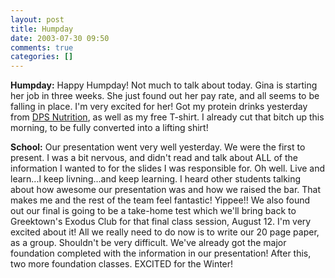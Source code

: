 ```yaml
---
layout: post
title: Humpday
date: 2003-07-30 09:50
comments: true
categories: []
---
```

<b>Humpday:</b>
Happy Humpday! Not much to talk about today.  Gina is starting her job in three weeks. She just found out her pay rate, and all seems to be falling in place. I'm very excited for her! Got my protein drinks yesterday from <a href="http://www.dpsnutrition.net">DPS Nutrition</a>, as well as my free T-shirt. I already cut that bitch up this morning, to be fully converted into a lifting shirt!

<b>School:</b>
Our presentation went very well yesterday. We were the first to present. I was a bit nervous, and didn't read and talk about ALL of the information I wanted to for the slides I was responsible for. Oh well. Live and learn...I keep livning...and keep learning. I heard other students talking about how awesome our presentation was and how we raised the bar. That makes me and the rest of the team feel fantastic! Yippee!! We also found out our final is going to be a take-home test which we'll bring back to Greektown's Exodus Club for that final class session, August 12. I'm very excited about it! All we really need to do now is to write our 20 page paper, as a group. Shouldn't be very difficult. We've already got the major foundation completed with the information in our presentation! After this, two more foundation classes. EXCITED for the Winter!
